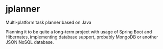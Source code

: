 # jplanner
Multi-platform task planner based on Java 

Planning it to be quite a long-term project with usage of Spring Boot and Hibernates, 
implementing database support, probably MongoDB or another JSON NoSQL database.
